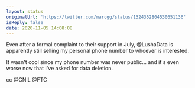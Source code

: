 ```yaml
---
layout: status
originalUrl: 'https://twitter.com/marcgg/status/1324352804530651136'
isReply: false
date: 2020-11-05 14:08:08
---
```


Even after a formal complaint to their support in July, @LushaData is apparently still selling my personal phone number to whoever is interested.

It wasn't cool since my phone number was never public... and it's even worse now that I've asked for data deletion.

cc @CNIL @FTC
